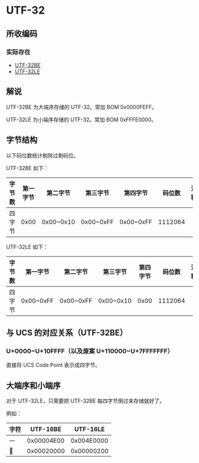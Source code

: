 # UTF-32
## 所收编码
### 实际存在
- [UTF-32BE](https://www.unicode.org/versions/Unicode15.0.0/ch03.pdf#G28875)
- [UTF-32LE](https://www.unicode.org/versions/Unicode15.0.0/ch03.pdf#G36145)

## 解说
UTF-32BE 为大端序存储的 UTF-32。常加 BOM 0x0000FEFF。

UTF-32LE 为小端序存储的 UTF-32。常加 BOM 0xFFFE0000。

## 字节结构
以下码位数统计剔除过剩码位。

UTF-32BE 如下：

|字节数|第一字节|第二字节|第三字节|第四字节|码位数|注释|
|-|-|-|-|-|-|-|
|四字节|0x00|0x00\~0x10|0x00\~0xFF|0x00\~0xFF|1112064||

UTF-32LE 如下：

|字节数|第一字节|第二字节|第三字节|第四字节|码位数|注释|
|-|-|-|-|-|-|-|
|四字节|0x00\~0xFF|0x00\~0xFF|0x00\~0x10|0x00|1112064||

## 与 UCS 的对应关系（UTF-32BE）
### U+0000\~U+10FFFF（以及废案 U+110000\~U+7FFFFFFF）
直接将 UCS Code Point 表示成四字节。

## 大端序和小端序
对于 UTF-32LE，只需要把 UTF-32BE 每四字节倒过来存储就好了。

例如：

|字符|UTF-16BE|UTF-16LE|
|-|-|-|
|一|0x00004E00|0x004E0000|
|𠀀|0x00020000|0x00000200|
